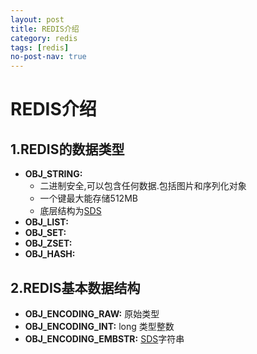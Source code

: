 ```yaml
---
layout: post
title: REDIS介绍
category: redis
tags: [redis]
no-post-nav: true
---
```


REDIS介绍
===

## 1.REDIS的数据类型

- **OBJ_STRING:**  
  - 二进制安全,可以包含任何数据.包括图片和序列化对象
  -  一个键最大能存储512MB 
  - 底层结构为[SDS](https://blog.touchfishes.com/redis/2021/07/20/redis-sds.html)
- **OBJ_LIST:**
- **OBJ_SET:**
- **OBJ_ZSET:**
- **OBJ_HASH:**



## 2.REDIS基本数据结构

- **OBJ_ENCODING_RAW:**  原始类型
- **OBJ_ENCODING_INT:**   long 类型整数 
- **OBJ_ENCODING_EMBSTR:**   [SDS](https://blog.touchfishes.com/redis/2021/07/20/redis-sds.html)字符串 